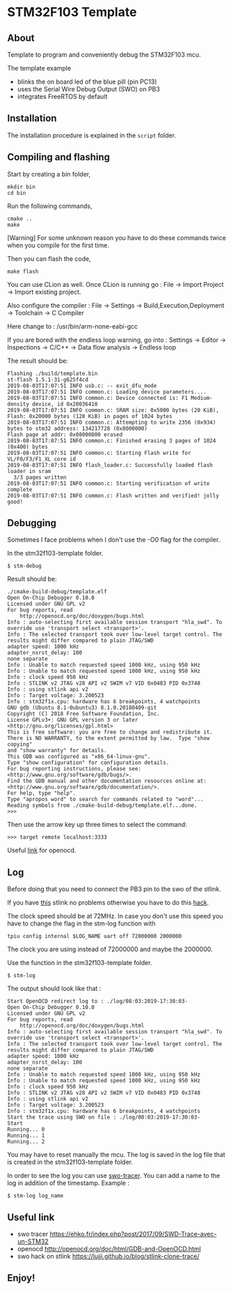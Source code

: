 # STM32F103 Template

## About

Template to program and conveniently debug the STM32F103 mcu.

The template example

- blinks the on board led of the blue pill (pin PC13)
- uses the Serial Wire Debug Output (SWO) on PB3
- integrates FreeRTOS by default

## Installation

The installation procedure is explained in the `script` folder.

## Compiling and flashing

Start by creating a bin folder,

```
mkdir bin
cd bin
```

Run the following commands,

```
cmake ..
make
```

[Warning] For some unknown reason you have to do these commands twice when you compile for the first time.

Then you can flash the code,

```
make flash
```

You can use CLion as well. Once CLion is running go : File -> Import Project -> Import existing project.

Also configure the compiler : File -> Settings -> Build,Execution,Deployment -> Toolchain -> C Compiler

Here change to : /usr/bin/arm-none-eabi-gcc

If you are bored with the endless loop warning, go into : Settings -> Editor -> Inspections -> C/C++ -> Data flow
analysis -> Endless loop

The result should be:

```
Flashing ./build/template.bin
st-flash 1.5.1-31-g625f4cd
2019-08-03T17:07:51 INFO usb.c: -- exit_dfu_mode
2019-08-03T17:07:51 INFO common.c: Loading device parameters....
2019-08-03T17:07:51 INFO common.c: Device connected is: F1 Medium-density device, id 0x20036410
2019-08-03T17:07:51 INFO common.c: SRAM size: 0x5000 bytes (20 KiB), Flash: 0x20000 bytes (128 KiB) in pages of 1024 bytes
2019-08-03T17:07:51 INFO common.c: Attempting to write 2356 (0x934) bytes to stm32 address: 134217728 (0x8000000)
Flash page at addr: 0x08000800 erased
2019-08-03T17:07:51 INFO common.c: Finished erasing 3 pages of 1024 (0x400) bytes
2019-08-03T17:07:51 INFO common.c: Starting Flash write for VL/F0/F3/F1_XL core id
2019-08-03T17:07:51 INFO flash_loader.c: Successfully loaded flash loader in sram
  3/3 pages written
2019-08-03T17:07:51 INFO common.c: Starting verification of write complete
2019-08-03T17:07:51 INFO common.c: Flash written and verified! jolly good!
```

## Debugging

Sometimes I face problems when I don't use the -O0 flag for the compiler.

In the stm32f103-template folder.

```
$ stm-debug
```

Result should be:

```
./cmake-build-debug/template.elf
Open On-Chip Debugger 0.10.0
Licensed under GNU GPL v2
For bug reports, read
	http://openocd.org/doc/doxygen/bugs.html
Info : auto-selecting first available session transport "hla_swd". To override use 'transport select <transport>'.
Info : The selected transport took over low-level target control. The results might differ compared to plain JTAG/SWD
adapter speed: 1000 kHz
adapter_nsrst_delay: 100
none separate
Info : Unable to match requested speed 1000 kHz, using 950 kHz
Info : Unable to match requested speed 1000 kHz, using 950 kHz
Info : clock speed 950 kHz
Info : STLINK v2 JTAG v28 API v2 SWIM v7 VID 0x0483 PID 0x3748
Info : using stlink api v2
Info : Target voltage: 3.200523
Info : stm32f1x.cpu: hardware has 6 breakpoints, 4 watchpoints
GNU gdb (Ubuntu 8.1-0ubuntu3) 8.1.0.20180409-git
Copyright (C) 2018 Free Software Foundation, Inc.
License GPLv3+: GNU GPL version 3 or later <http://gnu.org/licenses/gpl.html>
This is free software: you are free to change and redistribute it.
There is NO WARRANTY, to the extent permitted by law.  Type "show copying"
and "show warranty" for details.
This GDB was configured as "x86_64-linux-gnu".
Type "show configuration" for configuration details.
For bug reporting instructions, please see:
<http://www.gnu.org/software/gdb/bugs/>.
Find the GDB manual and other documentation resources online at:
<http://www.gnu.org/software/gdb/documentation/>.
For help, type "help".
Type "apropos word" to search for commands related to "word"...
Reading symbols from ./cmake-build-debug/template.elf...done.
>>> 
```

Then use the arrow key up three times to select the command:

```
>>> target remote localhost:3333
```

Useful [link](http://openocd.org/doc/html/GDB-and-OpenOCD.html) for openocd.

## Log

Before doing that you need to connect the PB3 pin to the swo of the stlink.

If you have [this](https://www.waveshare.com/st-link-v2-stm8.htm) stlink no problems otherwise you have to do
this [hack](https://lujji.github.io/blog/stlink-clone-trace/).

The clock speed should be at 72MHz. In case you don't use this speed you have to change the flag in the stm-log function
with

```
tpiu config internal $LOG_NAME uart off 72000000 2000000
```

The clock you are using instead of 72000000 and maybe the 2000000.

Use the function in the stm32f103-template folder.

```
$ stm-log 
```

The output should look like that :

```
Start OpenOCD redirect log to : ./log/08:03:2019-17:30:03- 
Open On-Chip Debugger 0.10.0
Licensed under GNU GPL v2
For bug reports, read
	http://openocd.org/doc/doxygen/bugs.html
Info : auto-selecting first available session transport "hla_swd". To override use 'transport select <transport>'.
Info : The selected transport took over low-level target control. The results might differ compared to plain JTAG/SWD
adapter speed: 1000 kHz
adapter_nsrst_delay: 100
none separate
Info : Unable to match requested speed 1000 kHz, using 950 kHz
Info : Unable to match requested speed 1000 kHz, using 950 kHz
Info : clock speed 950 kHz
Info : STLINK v2 JTAG v28 API v2 SWIM v7 VID 0x0483 PID 0x3748
Info : using stlink api v2
Info : Target voltage: 3.200523
Info : stm32f1x.cpu: hardware has 6 breakpoints, 4 watchpoints
Start the trace using SWO on file : ./log/08:03:2019-17:30:03-
Start
Running... 0
Running... 1
Running... 2
```

You may have to reset manually the mcu. The log is saved in the log file that is created in the stm32f103-template
folder.

In order to see the log you can use [swo-tracer](https://github.com/ehkom/swo-tracer). You can add a name to the log in
addition of the timestamp. Example :

```
$ stm-log log_name
```

## Useful link

- swo tracer https://ehko.fr/index.php?post/2017/09/SWD-Trace-avec-un-STM32
- openocd http://openocd.org/doc/html/GDB-and-OpenOCD.html
- swo hack on stlink https://lujji.github.io/blog/stlink-clone-trace/

## Enjoy!
